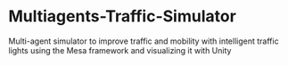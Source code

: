 # Multiagents-Traffic-Simulator
Multi-agent simulator to improve traffic and mobility with intelligent traffic lights using the Mesa framework and visualizing it with Unity
